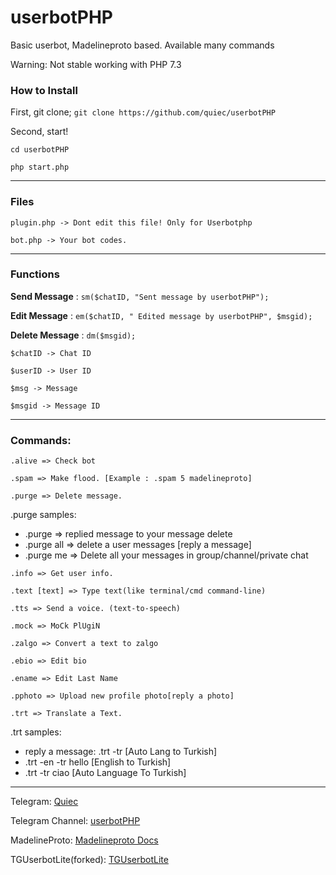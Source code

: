 
# userbotPHP
Basic userbot, Madelineproto based. Available many commands

Warning: Not stable working with PHP 7.3
### How to Install
First, git clone;
`git clone https://github.com/quiec/userbotPHP`

Second, start!

`cd userbotPHP`

`php start.php`

----
### Files

`plugin.php -> Dont edit this file! Only for Userbotphp`


`bot.php -> Your bot codes.`

----

### Functions
**Send Message** : `sm($chatID, "Sent message by userbotPHP");`


**Edit Message** : `em($chatID, " Edited message by userbotPHP", $msgid);`


**Delete Message** :  `dm($msgid);`


`$chatID -> Chat ID`

`$userID -> User ID`

`$msg -> Message`

`$msgid -> Message ID`

----

### Commands:
`.alive => Check bot`

`.spam => Make flood. [Example : .spam 5 madelineproto]`

`.purge => Delete message.`

.purge samples:
- .purge => replied message to your message delete
- .purge all => delete a user messages [reply a message]
- .purge me => Delete all your messages in group/channel/private chat

`.info => Get user info.`

`.text [text] => Type text(like terminal/cmd command-line)`

`.tts => Send a voice. (text-to-speech)`

`.mock => MoCk PlUgiN`

`.zalgo => Convert a text to zalgo`

`.ebio => Edit bio`

`.ename => Edit Last Name`

`.pphoto => Upload new profile photo[reply a photo]`

`.trt => Translate a Text.`

.trt samples: 
- reply a message: .trt -tr [Auto Lang to Turkish]
- .trt -en -tr hello [English to Turkish]
- .trt -tr ciao [Auto Language To Turkish]

----

Telegram: [Quiec](https://t.me/quiec)

Telegram Channel: [userbotPHP](https://t.me/userbotphp)

MadelineProto: [Madelineproto Docs](https://docs.madelineproto.xyz/)

TGUserbotLite(forked): [TGUserbotLite](https://github.com/peppelg/TguserbotLite)
